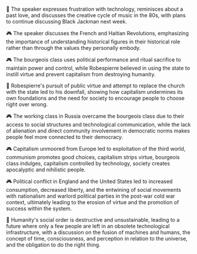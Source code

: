 🎤 The speaker expresses frustration with technology, reminisces about a past love, and discusses the creative cycle of music in the 80s, with plans to continue discussing Black Jackman next week.

🎮 The speaker discusses the French and Haitian Revolutions, emphasizing the importance of understanding historical figures in their historical role rather than through the values they personally embody.

🎮 The bourgeois class uses political performance and ritual sacrifice to maintain power and control, while Robespierre believed in using the state to instill virtue and prevent capitalism from destroying humanity.

📜 Robespierre's pursuit of public virtue and attempt to replace the church with the state led to his downfall, showing how capitalism undermines its own foundations and the need for society to encourage people to choose right over wrong.

🎮 The working class in Russia overcame the bourgeois class due to their access to social structures and technological communication, while the lack of alienation and direct community involvement in democratic norms makes people feel more connected to their democracy.

🎮 Capitalism unmoored from Europe led to exploitation of the third world, communism promotes good choices, capitalism strips virtue, bourgeois class indulges, capitalism controlled by technology, society creates apocalyptic and nihilistic people.

🎮 Political conflict in England and the United States led to increased consumption, decreased liberty, and the entwining of social movements with nationalism and warlord political parties in the post-war cold war context, ultimately leading to the erosion of virtue and the promotion of success within the system.

🌌 Humanity's social order is destructive and unsustainable, leading to a future where only a few people are left in an obsolete technological infrastructure, with a discussion on the fusion of machines and humans, the concept of time, consciousness, and perception in relation to the universe, and the obligation to do the right thing.

